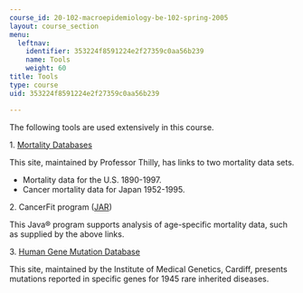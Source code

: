```yaml
---
course_id: 20-102-macroepidemiology-be-102-spring-2005
layout: course_section
menu:
  leftnav:
    identifier: 353224f8591224e2f27359c0aa56b239
    name: Tools
    weight: 60
title: Tools
type: course
uid: 353224f8591224e2f27359c0aa56b239

---
```


The following tools are used extensively in this course.

1\. [Mortality Databases](http://epidemiology.mit.edu/)

This site, maintained by Professor Thilly, has links to two mortality data sets.

*   Mortality data for the U.S. 1890-1997.
*   Cancer mortality data for Japan 1952-1995.

2\. CancerFit program ([JAR](/coursemedia/20-102-macroepidemiology-be-102-spring-2005/b42b4e1fd8503d2aa70b95d79ce59ead_CancerFit3_7.jar))

This Java® program supports analysis of age-specific mortality data, such as supplied by the above links.

3\. [Human Gene Mutation Database](http://www.hgmd.org/)

This site, maintained by the Institute of Medical Genetics, Cardiff, presents mutations reported in specific genes for 1945 rare inherited diseases.
